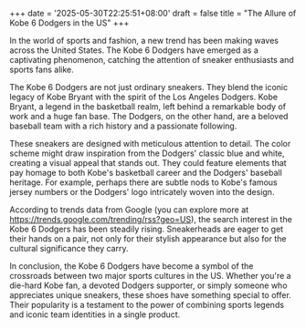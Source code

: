 +++
date = '2025-05-30T22:25:51+08:00'
draft = false
title = "The Allure of Kobe 6 Dodgers in the US"
+++

In the world of sports and fashion, a new trend has been making waves across the United States. The Kobe 6 Dodgers have emerged as a captivating phenomenon, catching the attention of sneaker enthusiasts and sports fans alike.

The Kobe 6 Dodgers are not just ordinary sneakers. They blend the iconic legacy of Kobe Bryant with the spirit of the Los Angeles Dodgers. Kobe Bryant, a legend in the basketball realm, left behind a remarkable body of work and a huge fan base. The Dodgers, on the other hand, are a beloved baseball team with a rich history and a passionate following.

These sneakers are designed with meticulous attention to detail. The color scheme might draw inspiration from the Dodgers' classic blue and white, creating a visual appeal that stands out. They could feature elements that pay homage to both Kobe's basketball career and the Dodgers' baseball heritage. For example, perhaps there are subtle nods to Kobe's famous jersey numbers or the Dodgers' logo intricately woven into the design.

According to trends data from Google (you can explore more at https://trends.google.com/trending/rss?geo=US), the search interest in the Kobe 6 Dodgers has been steadily rising. Sneakerheads are eager to get their hands on a pair, not only for their stylish appearance but also for the cultural significance they carry.

In conclusion, the Kobe 6 Dodgers have become a symbol of the crossroads between two major sports cultures in the US. Whether you're a die-hard Kobe fan, a devoted Dodgers supporter, or simply someone who appreciates unique sneakers, these shoes have something special to offer. Their popularity is a testament to the power of combining sports legends and iconic team identities in a single product.